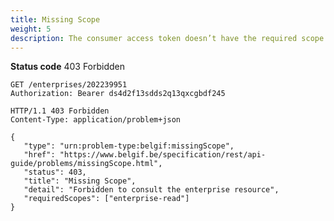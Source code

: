 ```yaml
---
title: Missing Scope
weight: 5
description: The consumer access token doesn’t have the required scope to invoke the operation. The `requiredScopes` property lists the required scopes.
---
```


**Status code** 403 Forbidden


    GET /enterprises/202239951
    Authorization: Bearer ds4d2f13sdds2q13qxcgbdf245

    HTTP/1.1 403 Forbidden
    Content-Type: application/problem+json

    {
       "type": "urn:problem-type:belgif:missingScope",
       "href": "https://www.belgif.be/specification/rest/api-guide/problems/missingScope.html",
       "status": 403,
       "title": "Missing Scope",
       "detail": "Forbidden to consult the enterprise resource",
       "requiredScopes": ["enterprise-read"]
    }
